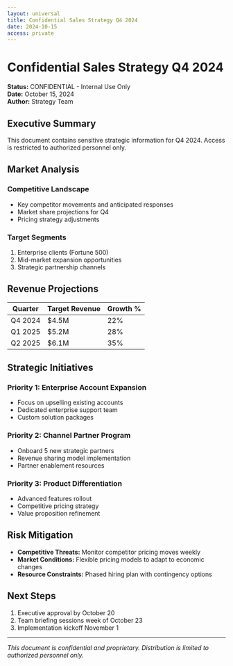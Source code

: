 ```yaml
---
layout: universal
title: Confidential Sales Strategy Q4 2024
date: 2024-10-15
access: private
---
```


# Confidential Sales Strategy Q4 2024

**Status:** CONFIDENTIAL - Internal Use Only  
**Date:** October 15, 2024  
**Author:** Strategy Team

## Executive Summary

This document contains sensitive strategic information for Q4 2024. Access is restricted to authorized personnel only.

## Market Analysis

### Competitive Landscape
- Key competitor movements and anticipated responses
- Market share projections for Q4
- Pricing strategy adjustments

### Target Segments
1. Enterprise clients (Fortune 500)
2. Mid-market expansion opportunities
3. Strategic partnership channels

## Revenue Projections

| Quarter | Target Revenue | Growth % |
|---------|---------------|----------|
| Q4 2024 | $4.5M | 22% |
| Q1 2025 | $5.2M | 28% |
| Q2 2025 | $6.1M | 35% |

## Strategic Initiatives

### Priority 1: Enterprise Account Expansion
- Focus on upselling existing accounts
- Dedicated enterprise support team
- Custom solution packages

### Priority 2: Channel Partner Program
- Onboard 5 new strategic partners
- Revenue sharing model implementation
- Partner enablement resources

### Priority 3: Product Differentiation
- Advanced features rollout
- Competitive pricing strategy
- Value proposition refinement

## Risk Mitigation

- **Competitive Threats:** Monitor competitor pricing moves weekly
- **Market Conditions:** Flexible pricing models to adapt to economic changes
- **Resource Constraints:** Phased hiring plan with contingency options

## Next Steps

1. Executive approval by October 20
2. Team briefing sessions week of October 23
3. Implementation kickoff November 1

---

*This document is confidential and proprietary. Distribution is limited to authorized personnel only.*
